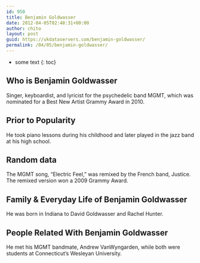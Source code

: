 ```yaml
---
id: 950
title: Benjamin Goldwasser
date: 2012-04-05T02:48:31+00:00
author: chito
layout: post
guid: https://ukdataservers.com/benjamin-goldwasser/
permalink: /04/05/benjamin-goldwasser/
---
```


* some text
{: toc}


## Who is  Benjamin Goldwasser
                  
                  
                  
Singer, keyboardist, and lyricist for the psychedelic band MGMT, which was nominated for a Best New Artist Grammy Award in 2010.
                  
                
                
                
## Prior to Popularity 
                  
                  
                  
He took piano lessons during his childhood and later played in the jazz band at his high school.
                  
                
                
                
## Random data 
                  
                  
                  
The MGMT song, &#8220;Electric Feel,&#8221; was remixed by the French band, Justice. The remixed version won a 2009 Grammy Award.
                  
                
                
                
## Family & Everyday Life of Benjamin Goldwasser
                  
                  
                  
He was born in Indiana to David Goldwasser and Rachel Hunter.
                  
                
                
                
## People Related With  Benjamin Goldwasser
                  
                  
                  
He met his MGMT bandmate, Andrew VanWyngarden, while both were students at Connecticut&#8217;s Wesleyan University.
                  
                
              
            
          
          
          
    
    
  
